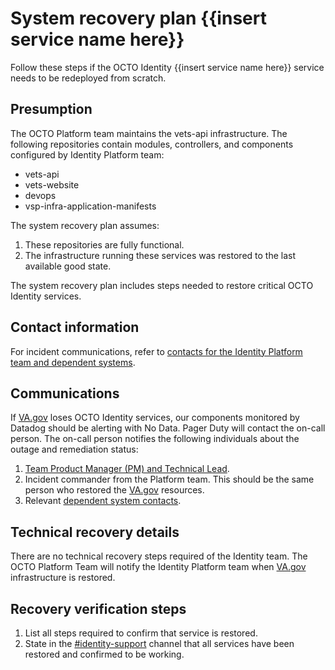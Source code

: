 # **System recovery plan** {{insert service name here}}

Follow these steps if the OCTO Identity {{insert service name here}} service needs to be redeployed from scratch.

## Presumption

The OCTO Platform team maintains the vets-api infrastructure. The following repositories contain modules, controllers, and components configured by Identity Platform team:

- vets-api
- vets-website
- devops
- vsp-infra-application-manifests

The system recovery plan assumes:

1. These repositories are fully functional.
2. The infrastructure running these services was restored to the last available good state.

The system recovery plan includes steps needed to restore critical OCTO Identity services.

## Contact information

For incident communications, refer to [contacts for the Identity Platform team and dependent systems](https://github.com/department-of-veterans-affairs/va.gov-team-sensitive/blob/master/teams/vsp/teams/Identity/Support-Contacts.md#identity-team-incident-contacts).

## Communications

If [VA.gov](http://va.gov/) loses OCTO Identity services, our components monitored by Datadog should be alerting with No Data. Pager Duty will contact the on-call person. The on-call person notifies the following individuals about the outage and remediation status:

1. [Team Product Manager (PM) and Technical Lead](https://github.com/department-of-veterans-affairs/va.gov-team-sensitive/blob/master/teams/vsp/teams/Identity/Support-Contacts.md#identity-team-leadership).
2. Incident commander from the Platform team. This should be the same person who restored the [VA.gov](http://va.gov/) resources.
3. Relevant [dependent system contacts](https://github.com/department-of-veterans-affairs/va.gov-team-sensitive/blob/master/teams/vsp/teams/Identity/Support-Contacts.md).

## Technical recovery details

There are no technical recovery steps required of the Identity team. The OCTO Platform Team will notify the Identity Platform team when [VA.gov](http://va.gov/) infrastructure is restored.

## Recovery verification steps

1. List all steps required to confirm that service is restored.
2. State in the [#identity-support](https://dsva.slack.com/archives/CSFV4QTKN) channel that all services have been restored and confirmed to be working.
